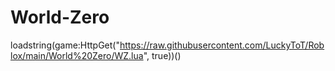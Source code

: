 # World-Zero
loadstring(game:HttpGet("https://raw.githubusercontent.com/LuckyToT/Roblox/main/World%20Zero/WZ.lua", true))()

